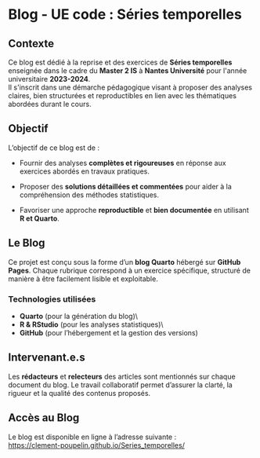 # **Blog - UE code : Séries temporelles**

## Contexte

Ce blog est dédié à la reprise et des exercices de **Séries temporelles** enseignée dans le cadre du **Master 2 IS** à **Nantes Université** pour l'année universitaire **2023-2024**.\
Il s'inscrit dans une démarche pédagogique visant à proposer des analyses claires, bien structurées et reproductibles en lien avec les thématiques abordées durant le cours.

## Objectif

L’objectif de ce blog est de :

-   Fournir des analyses **complètes et rigoureuses** en réponse aux exercices abordés en travaux pratiques.

-   Proposer des **solutions détaillées et commentées** pour aider à la compréhension des méthodes statistiques.

-   Favoriser une approche **reproductible** et **bien documentée** en utilisant **R et Quarto**.

## Le Blog

Ce projet est conçu sous la forme d’un **blog Quarto** hébergé sur **GitHub Pages**. Chaque rubrique correspond à un exercice spécifique, structuré de manière à être facilement lisible et exploitable.

### Technologies utilisées

-   **Quarto** (pour la génération du blog)\
-   **R & RStudio** (pour les analyses statistiques)\
-   **GitHub** (pour l’hébergement et la gestion des versions)

## Intervenant.e.s

Les **rédacteurs** et **relecteurs** des articles sont mentionnés sur chaque document du blog. Le travail collaboratif permet d’assurer la clarté, la rigueur et la qualité des contenus proposés.

## Accès au Blog

Le blog est disponible en ligne à l’adresse suivante :\
https://clement-poupelin.github.io/Series_temporelles/
